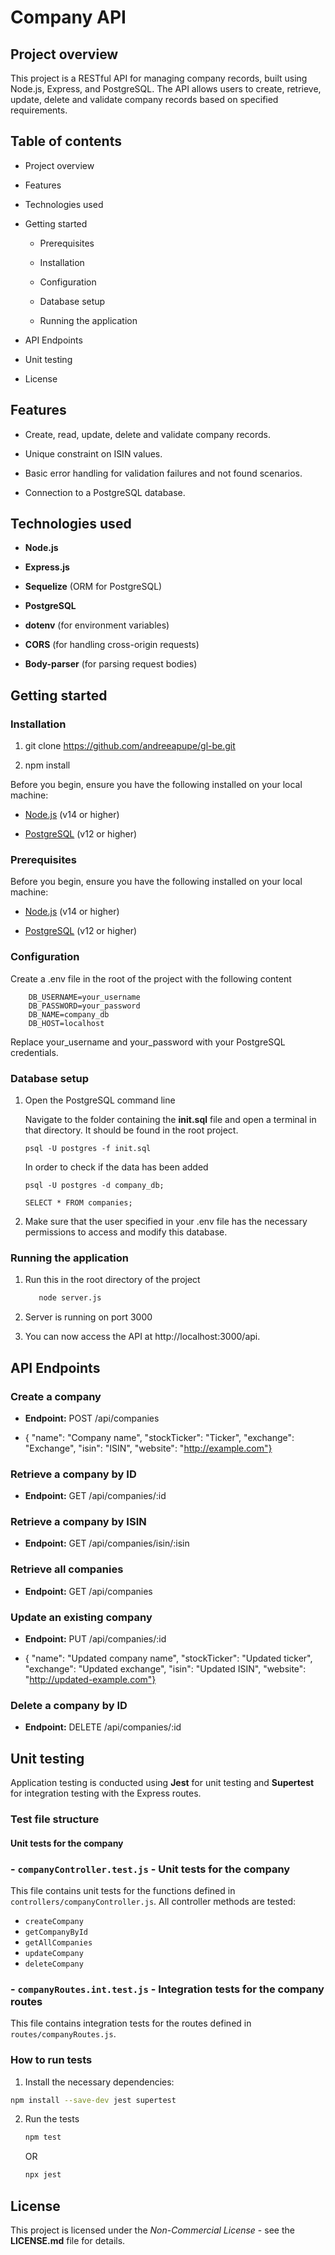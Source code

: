 Company API
===========

Project overview
----------------

This project is a RESTful API for managing company records, built using Node.js, Express, and PostgreSQL. The API allows users to create, retrieve, update, delete and validate company records based on specified requirements.

Table of contents
-----------------

*   Project overview
    
*   Features
    
*   Technologies used
    
*   Getting started
    
    *   Prerequisites
        
    *   Installation
        
    *   Configuration
        
    *   Database setup
        
    *   Running the application
        
*   API Endpoints
    
*   Unit testing
    
*   License
    

Features
--------

*   Create, read, update, delete and validate company records.
    
*   Unique constraint on ISIN values.
    
*   Basic error handling for validation failures and not found scenarios.
    
*   Connection to a PostgreSQL database.
    

Technologies used
-----------------

*   **Node.js**
    
*   **Express.js**
    
*   **Sequelize** (ORM for PostgreSQL)
    
*   **PostgreSQL**
    
*   **dotenv** (for environment variables)
    
*   **CORS** (for handling cross-origin requests)
    
*   **Body-parser** (for parsing request bodies)
    

Getting started
---------------
### Installation

1.  git clone https://github.com/andreeapupe/gl-be.git
    
2.  npm install

Before you begin, ensure you have the following installed on your local machine:

*   [Node.js](https://nodejs.org/) (v14 or higher)
    
*   [PostgreSQL](https://www.postgresql.org/download/) (v12 or higher)


### Prerequisites

Before you begin, ensure you have the following installed on your local machine:

*   [Node.js](https://nodejs.org/) (v14 or higher)
    
*   [PostgreSQL](https://www.postgresql.org/download/) (v12 or higher)
    

### Configuration

Create a .env file in the root of the project with the following content

```
    DB_USERNAME=your_username
    DB_PASSWORD=your_password
    DB_NAME=company_db
    DB_HOST=localhost
```

Replace your\_username and your\_password with your PostgreSQL credentials.
    

### Database setup

1.  Open the PostgreSQL command line
    
    Navigate to the folder containing the **init.sql** file and open a terminal in that directory. It should be found in the root project.

    ```
    psql -U postgres -f init.sql  
    
    ```
    
    In order to check if the data has been added
    
    ```
    psql -U postgres -d company_db;
    
    SELECT * FROM companies;
    ```
    
    
    
    

    
3.  Make sure that the user specified in your .env file has the necessary permissions to access and modify this database.
    

### Running the application

1. Run this in the root directory of the project
    ```bash 
       node server.js
    ```
    
2.  Server is running on port 3000
    
3.  You can now access the API at http://localhost:3000/api.
    

API Endpoints
-------------

### Create a company

*   **Endpoint:** POST /api/companies
    
*   { "name": "Company name", "stockTicker": "Ticker", "exchange": "Exchange", "isin": "ISIN", "website": "http://example.com"}
    

### Retrieve a company by ID

*   **Endpoint:** GET /api/companies/:id
    

### Retrieve a company by ISIN

*   **Endpoint:** GET /api/companies/isin/:isin
    

### Retrieve all companies

*   **Endpoint:** GET /api/companies
    

### Update an existing company

*   **Endpoint:** PUT /api/companies/:id
    
*   { "name": "Updated company name", "stockTicker": "Updated ticker", "exchange": "Updated exchange", "isin": "Updated ISIN", "website": "http://updated-example.com"}


### Delete a company by ID

*   **Endpoint:** DELETE /api/companies/:id
    

Unit testing
------------

Application testing is conducted using **Jest** for unit testing and **Supertest** for integration testing with the Express routes.

### Test file structure


#### Unit tests for the company 
### - `companyController.test.js` - Unit tests for the company 


This file contains unit tests for the functions defined in `controllers/companyController.js`. All controller methods are tested:

- `createCompany`
- `getCompanyById`
- `getAllCompanies`
- `updateCompany`
- `deleteCompany`



### - `companyRoutes.int.test.js` - Integration tests for the company routes

This file contains integration tests for the routes defined in `routes/companyRoutes.js`.



### How to run tests

1. Install the necessary dependencies:

```bash
npm install --save-dev jest supertest
```

2. Run the tests 

   ```bash 
   npm test 
   ```   
   OR   
   ```bash 
   npx jest 
   ```



License
-------

This project is licensed under the *Non-Commercial License* - see the **LICENSE.md** file for details.
